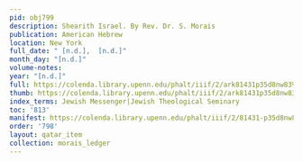 ```yaml
---
pid: obj799
description: Shearith Israel. By Rev. Dr. S. Morais
publication: American Hebrew
location: New York
full_date: " [n.d.],  [n.d.]"
month_day: "[n.d.]"
volume-notes:
year: "[n.d.]"
full: https://colenda.library.upenn.edu/phalt/iiif/2/ark81431p35d8nw83%2FSHA256E-s6779351--99a63b571fbd050cde8a88a24ec22782afd70c5c5c6b1ae46556ba15d6be6be8.jpeg/full/3500,/0/default.jpg
thumb: https://colenda.library.upenn.edu/phalt/iiif/2/ark81431p35d8nw83%2FSHA256E-s6779351--99a63b571fbd050cde8a88a24ec22782afd70c5c5c6b1ae46556ba15d6be6be8.jpeg/full/!200,200/0/default.jpg
index_terms: Jewish Messenger|Jewish Theological Seminary
toc: '813'
manifest: https://colenda.library.upenn.edu/phalt/iiif/2/81431-p35d8nw83/manifest
order: '798'
layout: qatar_item
collection: morais_ledger
---
```

